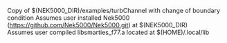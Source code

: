 Copy of $(NEK5000_DIR)/examples/turbChannel with change of boundary condition
Assumes user installed Nek5000 (https://github.com/Nek5000/Nek5000.git) at $(NEK5000_DIR)  
Assumes user compiled libsmarties_f77.a located at $(HOME)/.local/lib 
